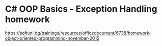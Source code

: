 # C# OOP Basics - Exception Handling homework

https://softuni.bg/trainings/resources/officedocument/6738/homework-object-oriented-programming-november-2015